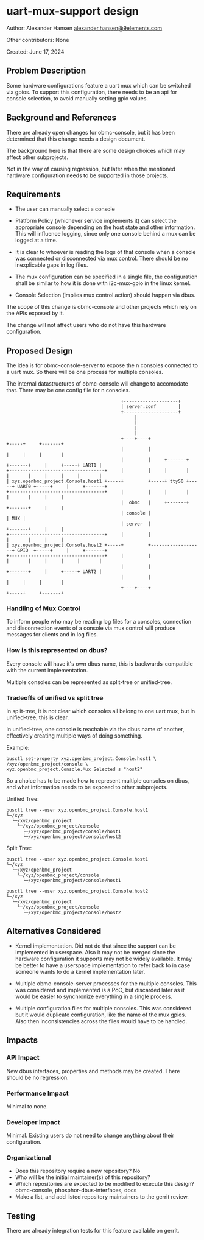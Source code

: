 # uart-mux-support design

Author: Alexander Hansen <alexander.hansen@9elements.com>

Other contributors: None

Created: June 17, 2024

## Problem Description

Some hardware configurations feature a uart mux which can be switched via gpios.
To support this configuration, there needs to be an api for console selection,
to avoid manually setting gpio values.

## Background and References

There are already open changes for obmc-console, but it has been determined that
this change needs a design document.

The background here is that there are some design choices which may affect other
subprojects.

Not in the way of causing regression, but later when the mentioned hardware
configuration needs to be supported in those projects.

## Requirements

- The user can manually select a console

- Platform Policy (whichever service implements it) can select the appropriate
  console depending on the host state and other information. This will influence
  logging, since only one console behind a mux can be logged at a time.

- It is clear to whoever is reading the logs of that console when a console was
  connected or disconnected via mux control. There should be no inexplicable
  gaps in log files.

- The mux configuration can be specified in a single file, the configuration
  shall be similar to how it is done with i2c-mux-gpio in the linux kernel.

- Console Selection (implies mux control action) should happen via dbus.

The scope of this change is obmc-console and other projects which rely on the
APIs exposed by it.

The change will not affect users who do not have this hardware configuration.

## Proposed Design

The idea is for obmc-console-server to expose the n consoles connected to a uart
mux. So there will be one process for multiple consoles.

The internal datastructures of obmc-console will change to accomodate that.
There may be one config file for n consoles.

```
                                          +--------------------+
                                          | server.conf        |
                                          +--------------------+
                                               |
                                               |
                                               |
                                               |
                                          +----+----+                                 +-----+     +-------+
                                          |         |                                 |     |     |       |
                                          |         |     +-------+     +-------+     |     +-----+ UART1 |
+-----------------------------------+     |         |     |       |     |       |     |     |     |       |
| xyz.openbmc_project.Console.host1 +-----+         +-----+ ttyS0 +-----+ UART0 +-----+     |     +-------+
+-----------------------------------+     |         |     |       |     |       |     |     |
                                          |  obmc   |     +-------+     +-------+     |     |
                                          | console |                                 | MUX |
                                          | server  |                   +-------+     |     |
+-----------------------------------+     |         |                   |       |     |     |
| xyz.openbmc_project.Console.host2 +-----+         +-------------------+ GPIO  +-----+     |     +-------+
+-----------------------------------+     |         |                   |       |     |     |     |       |
                                          |         |                   +-------+     |     +-----+ UART2 |
                                          |         |                                 |     |     |       |
                                          +----+----+                                 +-----+     +-------+

```

### Handling of Mux Control

To inform people who may be reading log files for a consoles, connection and
disconnection events of a console via mux control will produce messages for
clients and in log files.

### How is this represented on dbus?

Every console will have it's own dbus name, this is backwards-compatible with
the current implementation.

Multiple consoles can be represented as split-tree or unified-tree.

### Tradeoffs of unified vs split tree

In split-tree, it is not clear which consoles all belong to one uart mux, but in
unified-tree, this is clear.

In unified-tree, one console is reachable via the dbus name of another,
effectively creating multiple ways of doing something.

Example:

```
busctl set-property xyz.openbmc_project.Console.host1 \
/xyz/openbmc_project/console \
xyz.openbmc_project.Console.Mux Selected s "host2"
```

So a choice has to be made how to represent multiple consoles on dbus, and what
information needs to be exposed to other subprojects.

Unified Tree:

```
busctl tree --user xyz.openbmc_project.Console.host1
└─/xyz
  └─/xyz/openbmc_project
    └─/xyz/openbmc_project/console
      ├─/xyz/openbmc_project/console/host1
      └─/xyz/openbmc_project/console/host2
```

Split Tree:

```
busctl tree --user xyz.openbmc_project.Console.host1
└─/xyz
  └─/xyz/openbmc_project
    └─/xyz/openbmc_project/console
      └─/xyz/openbmc_project/console/host1

busctl tree --user xyz.openbmc_project.Console.host2
└─/xyz
  └─/xyz/openbmc_project
    └─/xyz/openbmc_project/console
      └─/xyz/openbmc_project/console/host2
```

## Alternatives Considered

- Kernel implementation. Did not do that since the support can be implemented in
  userspace. Also it may not be merged since the hardware configuration it
  supports may not be widely available. It may be better to have a userspace
  implementation to refer back to in case someone wants to do a kernel
  implementation later.

- Multiple obmc-console-server processes for the multiple consoles. This was
  considered and implemented is a PoC, but discarded later as it would be easier
  to synchronize everything in a single process.

- Multiple configuration files for multiple consoles. This was considered but it
  would duplicate configuration, like the name of the mux gpios. Also then
  inconsistencies across the files would have to be handled.

## Impacts

### API Impact

New dbus interfaces, properties and methods may be created. There should be no
regression.

### Performance Impact

Minimal to none.

### Developer Impact

Minimal. Existing users do not need to change anything about their
configuration.

### Organizational

- Does this repository require a new repository? No
- Who will be the initial maintainer(s) of this repository?
- Which repositories are expected to be modified to execute this design?
  obmc-console, phosphor-dbus-interfaces, docs
- Make a list, and add listed repository maintainers to the gerrit review.

## Testing

There are already integration tests for this feature available on gerrit.
